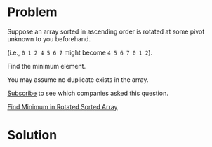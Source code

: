 
# Problem

Suppose an array sorted in ascending order is rotated at some pivot unknown to
you beforehand.

(i.e., `0 1 2 4 5 6 7` might become `4 5 6 7 0 1 2`).

Find the minimum element.

You may assume no duplicate exists in the array.

[Subscribe](/subscribe/) to see which companies asked this question.



[Find Minimum in Rotated Sorted Array](https://leetcode.com/problems/find-minimum-in-rotated-sorted-array)

# Solution



